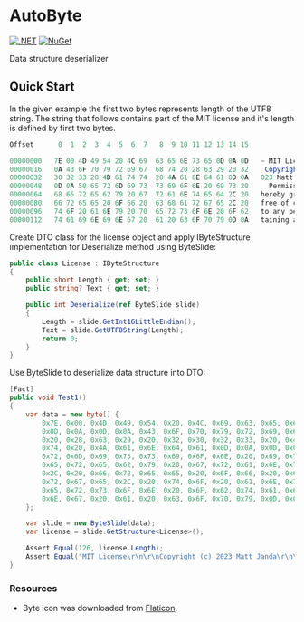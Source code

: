 # AutoByte

[![.NET](https://github.com/Jandini/AutoByte/actions/workflows/build.yml/badge.svg)](https://github.com/Jandini/AutoByte/actions/workflows/build.yml)
[![NuGet](https://github.com/Jandini/AutoByte/actions/workflows/nuget.yml/badge.svg)](https://github.com/Jandini/AutoByte/actions/workflows/nuget.yml)

Data structure deserializer



## Quick Start

In the given example the first two bytes represents length of the UTF8 string. The string that follows contains part of the MIT license and it's length is defined by first two bytes.

```c#
Offset      0  1  2  3  4  5  6  7   8  9 10 11 12 13 14 15

00000000   7E 00 4D 49 54 20 4C 69  63 65 6E 73 65 0D 0A 0D   ~ MIT License   
00000016   0A 43 6F 70 79 72 69 67  68 74 20 28 63 29 20 32    Copyright (c) 2
00000032   30 32 33 20 4D 61 74 74  20 4A 61 6E 64 61 0D 0A   023 Matt Janda  
00000048   0D 0A 50 65 72 6D 69 73  73 69 6F 6E 20 69 73 20     Permission is 
00000064   68 65 72 65 62 79 20 67  72 61 6E 74 65 64 2C 20   hereby granted, 
00000080   66 72 65 65 20 6F 66 20  63 68 61 72 67 65 2C 20   free of charge, 
00000096   74 6F 20 61 6E 79 20 70  65 72 73 6F 6E 20 6F 62   to any person ob
00000112   74 61 69 6E 69 6E 67 20  61 20 63 6F 70 79 0D 0A   taining a copy  
```



Create DTO class for the license object and apply IByteStructure implementation for Deserialize method using ByteSlide:

```c#
public class License : IByteStructure
{
    public short Length { get; set; }
    public string? Text { get; set; }   

    public int Deserialize(ref ByteSlide slide)
    {
        Length = slide.GetInt16LittleEndian();
        Text = slide.GetUTF8String(Length);
        return 0;
    }
}
```



Use ByteSlide to deserialize data structure into DTO:

```c#
[Fact]
public void Test1()
{
    var data = new byte[] {
    	0x7E, 0x00, 0x4D, 0x49, 0x54, 0x20, 0x4C, 0x69, 0x63, 0x65, 0x6E, 0x73, 0x65,             
        0x0D, 0x0A, 0x0D, 0x0A, 0x43, 0x6F, 0x70, 0x79, 0x72, 0x69, 0x67, 0x68, 0x74,
    	0x20, 0x28, 0x63, 0x29, 0x20, 0x32, 0x30, 0x32, 0x33, 0x20, 0x4D, 0x61, 0x74, 
    	0x74, 0x20, 0x4A, 0x61, 0x6E, 0x64, 0x61, 0x0D, 0x0A, 0x0D, 0x0A, 0x50, 0x65, 
    	0x72, 0x6D, 0x69, 0x73, 0x73, 0x69, 0x6F, 0x6E, 0x20, 0x69, 0x73, 0x20, 0x68, 
    	0x65, 0x72, 0x65, 0x62, 0x79, 0x20, 0x67, 0x72, 0x61, 0x6E, 0x74, 0x65, 0x64, 
    	0x2C, 0x20, 0x66, 0x72, 0x65, 0x65, 0x20, 0x6F, 0x66, 0x20, 0x63, 0x68, 0x61, 
    	0x72, 0x67, 0x65, 0x2C, 0x20, 0x74, 0x6F, 0x20, 0x61, 0x6E, 0x79, 0x20, 0x70, 
    	0x65, 0x72, 0x73, 0x6F, 0x6E, 0x20, 0x6F, 0x62, 0x74, 0x61, 0x69, 0x6E, 0x69, 
    	0x6E, 0x67, 0x20, 0x61, 0x20, 0x63, 0x6F, 0x70, 0x79, 0x0D, 0x0A
    };

    var slide = new ByteSlide(data);
    var license = slide.GetStructure<License>();

    Assert.Equal(126, license.Length);
    Assert.Equal("MIT License\r\n\r\nCopyright (c) 2023 Matt Janda\r\n\r\nPermission is hereby granted, free of charge, to any person obtaining a copy\r\n", license.Text);           
}
```







### Resources

* Byte icon was downloaded from [Flaticon](https://www.flaticon.com/free-icon/byte_5044438).


